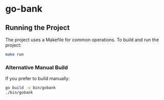 # go-bank

## Running the Project

The project uses a Makefile for common operations. To build and run the project:

```bash
make run
```

### Alternative Manual Build

If you prefer to build manually:

```bash
go build -o bin/gobank
./bin/gobank
```